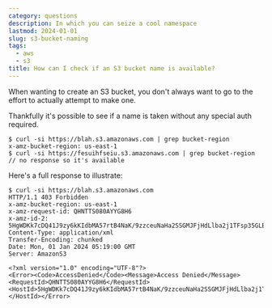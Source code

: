 ```yaml
---
category: questions
description: In which you can seize a cool namespace
lastmod: 2024-01-01
slug: s3-bucket-naming
tags:
  - aws
  - s3
title: How can I check if an S3 bucket name is available?
---
```

When wanting to create an S3 bucket, you don't always want to go to the effort to actually attempt to make one.

Thankfully it's possible to see if a name is taken without any special auth required.

```console
$ curl -si https://blah.s3.amazonaws.com | grep bucket-region
x-amz-bucket-region: us-east-1
$ curl -si https://fesuihfseiu.s3.amazonaws.com | grep bucket-region
// no response so it's available
```

Here's a full response to illustrate:

```console
$ curl -si https://blah.s3.amazonaws.com
HTTP/1.1 403 Forbidden
x-amz-bucket-region: us-east-1
x-amz-request-id: QHNTTS080AYYG8H6
x-amz-id-2: 5HgWDKk7cDQ41J9zy6kKIdbMA57rtB4NaK/9zzceuNaHa2SSGMJFjHdLlba2j1TFsp35GLBPcvU=
Content-Type: application/xml
Transfer-Encoding: chunked
Date: Mon, 01 Jan 2024 05:19:00 GMT
Server: AmazonS3

<?xml version="1.0" encoding="UTF-8"?>
<Error><Code>AccessDenied</Code><Message>Access Denied</Message><RequestId>QHNTTS080AYYG8H6</RequestId><HostId>5HgWDKk7cDQ41J9zy6kKIdbMA57rtB4NaK/9zzceuNaHa2SSGMJFjHdLlba2j1TFsp35GLBPcvU=</HostId></Error>
```